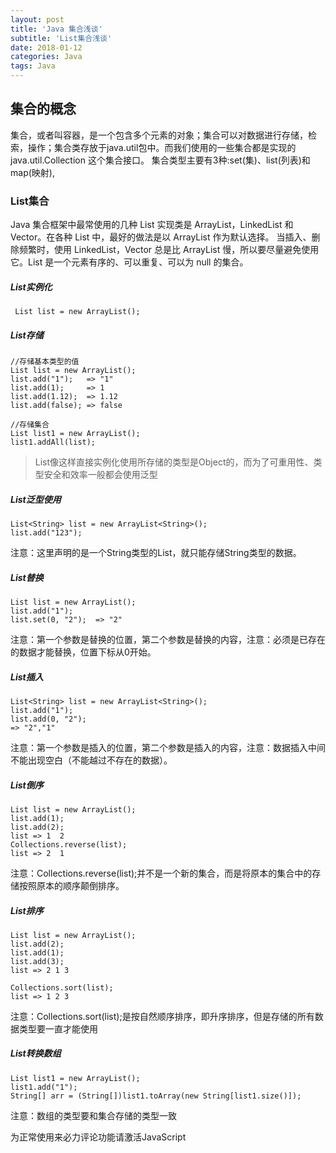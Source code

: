 ```yaml
---
layout: post
title: 'Java 集合浅谈'
subtitle: 'List集合浅谈'
date: 2018-01-12
categories: Java
tags: Java
---
```


## 集合的概念
集合，或者叫容器，是一个包含多个元素的对象；集合可以对数据进行存储，检索，操作；集合类存放于java.util包中。而我们使用的一些集合都是实现的java.util.Collection 这个集合接口。
集合类型主要有3种:set(集)、list(列表)和map(映射),

### List集合
Java 集合框架中最常使用的几种 List 实现类是 ArrayList，LinkedList 和 Vector。在各种 List 中，最好的做法是以 ArrayList 作为默认选择。 当插入、删除频繁时，使用 LinkedList，Vector 总是比 ArrayList 慢，所以要尽量避免使用它。List 是一个元素有序的、可以重复、可以为 null 的集合。

##### List实例化

```android
 List list = new ArrayList(); 
```
##### List存储

```android
//存储基本类型的值
List list = new ArrayList();
list.add("1");   => "1"
list.add(1);     => 1
list.add(1.12);  => 1.12
list.add(false); => false

//存储集合
List list1 = new ArrayList();
list1.addAll(list);
```

>List像这样直接实例化使用所存储的类型是Object的，而为了可重用性、类型安全和效率一般都会使用泛型

##### List泛型使用

```android
List<String> list = new ArrayList<String>();
list.add("123");
```
注意：这里声明的是一个String类型的List，就只能存储String类型的数据。
#####  List替换

```android
List list = new ArrayList();
list.add("1"); 
list.set(0, "2");  => "2" 
```
注意：第一个参数是替换的位置，第二个参数是替换的内容，注意：必须是已存在的数据才能替换，位置下标从0开始。
#####  List插入

```android
List<String> list = new ArrayList<String>();
list.add("1"); 
list.add(0, "2"); 
=> "2","1"
```
注意：第一个参数是插入的位置，第二个参数是插入的内容，注意：数据插入中间不能出现空白（不能越过不存在的数据）。

#####  List倒序

```android
List list = new ArrayList();
list.add(1);
list.add(2);
list => 1  2
Collections.reverse(list);
list => 2  1
```

注意：Collections.reverse(list);并不是一个新的集合，而是将原本的集合中的存储按照原本的顺序颠倒排序。
#####  List排序

```android
List list = new ArrayList();
list.add(2);
list.add(1);
list.add(3);
list => 2 1 3

Collections.sort(list);
list => 1 2 3
```
注意：Collections.sort(list);是按自然顺序排序，即升序排序，但是存储的所有数据类型要一直才能使用

#####  List转换数组

```android
List list1 = new ArrayList();
list1.add("1");
String[] arr = (String[])list1.toArray(new String[list1.size()]);
```
注意：数组的类型要和集合存储的类型一致




<!-- 来必力City版安装代码 -->
<div id="lv-container" data-id="city" data-uid="MTAyMC8zMjU2Ny85MTI4">
<script type="text/javascript">
   (function(d, s) {
   var j, e = d.getElementsByTagName(s)[0];

   if (typeof LivereTower === 'function') { return; }

   j = d.createElement(s);
   j.src = 'https://cdn-city.livere.com/js/embed.dist.js';
   j.async = true;

   e.parentNode.insertBefore(j, e);
   })(document, 'script');
</script>
<noscript> 为正常使用来必力评论功能请激活JavaScript</noscript>
</div>
<!-- City版安装代码已完成 -->